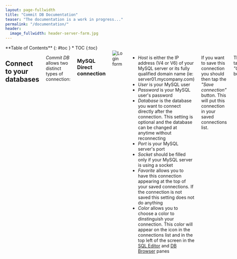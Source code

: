 ```yaml
---
layout: page-fullwidth
title: "Commit DB Documentation"
teaser: "The documentation is a work in progress..."
permalink: "/documentation/"
header:
  image_fullwidth: header-server-farm.jpg
---
```

<div class="row">
<div class="medium-4 medium-push-8 columns" markdown="1">
<div class="panel radius" markdown="1">
**Table of Contents**
{: #toc }
*  TOC
{:toc}
</div>
</div><!-- /.medium-4.columns -->



<div class="medium-8 medium-pull-4 columns" markdown="1">
<!-- {% include _improve_content.html %} -->

## Connect to your databases 

*Commit DB* allows two distinct types of connection:

### MySQL Direct connection
<!-- The [page/post format]({{ site.url }}/design/page/) has no sidebar by default, its content is centered and beneath the content the visitor gets some metadata like categories, tags, date and author if provided via data in front matter of the post.

use in front matter via: `layout: page`
 -->

<img class="t20" src="{{ site.urlimg }}docs/login-form-simple.png" alt="Login form">

- *Host* is either the IP address (V4 or V6) of your MySQL server or its fully qualified domain name (ie: server01.mycompany.com)
- *User* is your MySQL user
- *Password* is your MySQL user's password
- *Database* is the database you want to connect directly after the connection. This setting is optional and the database can be changed at anytime without reconnecting
- *Port* is your MySQL server's port
- *Socket* should be filled only if your MySQL server is using a socket
- *Favorite* allows you to have this connection appearing at the top of your saved connections. If the connection is not saved this setting does not do anything
- *Color* allows you to choose a color to dinstinguish your connection. This color will appear on the icon in the connections list and in the top left of the screen in the [SQL Editor](#sql-editor) and [DB Browser](#db-browser-tab) panes

If you want to save this connection you should then tap the *"Save connection"* button. This will put this connection in your saved connections list.

Then just tap the *"Connect"* button.


### MySQL Connection through a SSH tunnel

- *Host* should be 127.0.0.1
- *Ssh Host* is the IP address or FQDN of the SSH server you're trying to connect through
- *Ssh User* is the username of the SSH server you're trying to connect through
- *Ssh Password* is the password of the SSH user
- *Ssh Port* is the port of the SSH server

All other settings and interactions are the same as in a direct connection scenario.


### Saved connections

Typing connection information on a handled device is tiresome. To ensure that you do it the least possible amount of time, we included a *Saved Connections* feature.

#### Creating a new saved connection

Each time you tap the *"Save Connection"* button the currently defined connection is saved in the list with a label in the form of:

    mysql_user@mysql_host/mysql_database

If your connection uses a SSH tunnel, its description will be prepended by "(SSH) ":

    (SSH) mysql_user@mysql_host/mysql_database

The list of saved connections is accessible from the *"Servers"* button at the top left of the screen (or by putting your device in landscape)

<img class="t10 b20" src="{{ site.urlimg }}docs/saved-connections.png" alt="Saved connections dialog">

#### Deleting an existing saved connection

To delete an existing saved connection, just swipe right on it in the list and confirm by tapping the *"Delete"* button.

<img class="t10 b20" src="{{ site.urlimg }}docs/delete-connection.png" alt="Deleting saved connection">

#### Clearing the connection form

To clear the connection form of all its current values, tap the *"Quick Connect"* entry in the *"Saved Connections"* list.

### Disconnect your current session

When you have an active connection, this connection will be materialized by a green line in the connections list. You can disconnect the connection by tapping it in the list.

You can also disconnect your current connection by tapping the current connection button and then selecting the *"Disconnect current connection"*.

<img class="t10 b20" src="{{ site.urlimg }}docs/current-connection-dialog.png" alt="Current connection dialog">

## Settings

### Security settings

#### Use "Touch ID"

This setting will allow you to protect the access of the app with a touch ID prompt. Of course, this feature will only works if Touch ID is already activated and configured on your device.

<img class="t10 b15" src="{{ site.urlimg }}docs/touch-id-prompt.png" alt="Touch ID prompt">

If the authentification fail, you will have to either wait for the app to become inactive or to kill it with the task manager to try again.

### Performance settings

#### Retrieve full dataset

If this setting is turned to "ON" the app will fetch all the rows of any query it executes. The default behaviour is to only fetch the number of rows specified in the *"Rows in Dataset"* setting.

{% include alert warning='Turning this setting on may severely affect performances' %} 

#### Rows in Dataset

It's the number of rows that are retrieved by the app by default. No effect if the *"Retrive full dataset"* setting is set to "ON".


## SQL Editor


### Database selector

The database selector let's you choose the database you're working on. Just roll your finger on the list to change the current database.

<img class="t10 b15" src="{{ site.urlimg }}docs/db-selector.png" alt="Database selector">


<a name="db-object-browser-1"></a>

### Db objects browser


The *"Db objects browser"* let you view the names of the following objects present in your database:
- Tables
- Views
- Fields
- Indexes
- Constraints

<img class="t10 b15" src="{{ site.urlimg }}docs/db-objects-browser.png" alt="DB objects browser">

You can filter the objects presented by searching their name with the help of the *"search"* field at the top.

Tapping on an object of the list will insert its name in the code editor at the current insertion point. This is intended to speed up the typing of your queries in the editor.


### Code editor

The *"Code Editor"* let's you type and execute your queries. To start typing, just tap the "Tap to enter query" message. 

You can have as many queries as you like in the editor at the same time. You don't need to end them by a semi-column (";") to separate your different queries. You only need to have at least one blank line between them.

Once your query has been executed, your results will be displayed in a table view just beneath the code editor. You can swipe up/down and left/right on the table view to scroll the results.

If you have not modified the *"Retrieve full dataset"* setting you may have only a subset of the full resultset in the table view. If you want to see the full resultset you have to use the *"Show all results"* button.

You can sort the resulset by tapping the column name. On first tap, the dataset is sorted in an ascending order. On the second tap, the dataset is sorted in a descending order.


### Actions

#### Start transaction

<img class="t10 b15" src="{{ site.urlimg }}docs/start-transaction.png" alt="Start transaction">

By tapping the *"Start transaction"* button &nbsp;&nbsp;<img src="{{ site.urlimg }}docs/start-transaction-button.png" alt="Start transaction button">&nbsp;&nbsp;  you will be offered the choice of the type of transaction you wish to start. Once you have selected a type of transaction, the *"Start transaction"* button will be replaced by a *"Commit"* &nbsp;&nbsp;<img src="{{ site.urlimg }}docs/commit-button.png" alt="Start transaction button">&nbsp;&nbsp; and a *"Rollback"* &nbsp;&nbsp;<img src="{{ site.urlimg }}docs/rollback-button.png" alt="Start transaction button">&nbsp;&nbsp; buttons.

#### Import code

The *"Import code"* button &nbsp;&nbsp;<img src="{{ site.urlimg }}docs/import-code-button.png" alt="Import code button">&nbsp;&nbsp; will let you import a text file from any storage provider app installed on your device (iCloud, Dropbox, OneDrive, Google Drive ... etc.). 

#### Export file

The *"Export file"* button &nbsp;&nbsp;<img src="{{ site.urlimg }}docs/export-file-button.png" alt="Export file button">&nbsp;&nbsp; will let you choose between three different actions:

<img src="{{ site.urlimg }}docs/export-dialog.png" alt="Export file dialog">

- *"Dataset"* : to export a CSV or JSON file of the current resultset present in the table view
- *"Export SQL script"* : to export the queries present in the code editor to any storage provider (iCloud, Dropbox, OneDrive, Google Drive ... etc.) present on your device
- *"Share SQL script"* : to open the iOS standard share sheet to share the queries present in the code editor

#### Clear code editor

The *"Clear editor"* button &nbsp;&nbsp;<img src="{{ site.urlimg }}docs/clear-editor-button.png" alt="Clear editor button">&nbsp;&nbsp; will remove all the queries currently in the code editor.

#### Hide / show DB objects

The *"Hide DB objects"* button &nbsp;&nbsp;<img src="{{ site.urlimg }}docs/hide-db-objects-button.png" alt="Hide DB objects button">&nbsp;&nbsp; will hide the DB objects browser from view. The *"Show DB objects"* button &nbsp;&nbsp;<img src="{{ site.urlimg }}docs/show-db-objects-button.png" alt="Show DB objects button">&nbsp;&nbsp; will restore it into view. 


#### Hide results

The *"Hide results"* button &nbsp;&nbsp;<img src="{{ site.urlimg }}docs/hide-results-button.png" alt="Hide results button">&nbsp;&nbsp; will hide the current resultset to leave a maximum of screen space to the code editor.


#### Show all results

The *"Show all results"* button &nbsp;&nbsp;<img src="{{ site.urlimg }}docs/show-all-results-button.png" alt="Show all results button">&nbsp;&nbsp; will transition you to a paginated view of all the rows in your current resultset.

#### Run query

The *"Run query"* button &nbsp;&nbsp;<img src="{{ site.urlimg }}docs/run-query-button.png" alt="Run query button">&nbsp;&nbsp; will execute the currently selected query.

### Keyboard shortcuts

- ⌘ + R : run the current query
- ⌘ + N : clear the code editor
- ⌘ + G : show full resultset
- ⇧ + ⌘ + N : start a new transaction

## DB Browser tab

The *"DB Browser"* let you see and inspect all the objects in your database.


### DB Objects browser ###


<img src="{{ site.urlimg }}docs/db-objects-browser-2.png" alt="DB Objects browser">

The *"DB Objects browser"* works mostly like the [SQL editor](#db-object-browser-1) one's. But you can here choose the typez of objects you're interrested in inspecting:

- *"Ta"* : Tables
- *"V"* : Views
- *"R"* : Routines (functions and stored procedures)
- *"Tr"* : Triggers
- *"I"* : Indexes and constraints

Selecting one of the item in the list will load its information in the data grid.


### Data Grid

<img src="{{ site.urlimg }}docs/data-grid.png" alt="Data grid">

The data grid has the following subtabs :

- *"Columns"* : let you see the columns of a table / view, the parameters of a routine, the event on which occurs a trigger or the columns of an index / constraint
- *"Indexes"* : list the indexes of a table
- *"Constraints"* : list the constraints of a table
- *"Triggers"* : list the triggers of a table
- *"Data"* : show the data of a table / view, just as a *"select * from table_name"* would
- *"Grants"* : show the grants of a table
- *"Stats"* : show the stats of a table
- *"Script"* : show thez creation script of any object

### Edit Mode

Turning the *"Edit Mode"* ON will allow you to drop objects or to modify data from tables.

To drop a linked object, you just have to tap its line in the data view. A dialog will ask you confirmation before proceding.

To delete a line of data, you have to tap the line number on the left of the to get the confirmation dialog. If you tap a data cell, you will be taken to a detail view of the cell where you can change its value (only if *"Edit Mode"* is ON).

### Actions

#### Refresh data

Tapping the *"Refresh"* button &nbsp;&nbsp;<img src="{{ site.urlimg }}docs/refresh-button.png" alt="Run query button">&nbsp;&nbsp; will refresh the current pane of the data view.

#### Export data

The *"Export"* button &nbsp;&nbsp;<img src="{{ site.urlimg }}docs/export-file-button.png" alt="Export button">&nbsp;&nbsp; will let you export a CSV or JSON file of the current pane of the data view.

#### Hide / show DB objects

The *"Hide DB objects"* button &nbsp;&nbsp;<img src="{{ site.urlimg }}docs/hide-db-objects-button.png" alt="Hide DB objects button">&nbsp;&nbsp; will hide the DB objects browser from view. The *"Show DB objects"* button &nbsp;&nbsp;<img src="{{ site.urlimg }}docs/show-db-objects-button.png" alt="Show DB objects button">&nbsp;&nbsp; will restore it into view. 


## Data row details

You can get a detailed view of all the fields in a data row by tapping it's line number while you're in *read-only* mode.

You will then see a scrollable page with one field per line.

<img class="t10 b15" src="{{ site.urlimg }}docs/data-row-details.png" alt="Data row details">




<!-- {% include _improve_content.html %} -->

</div><!-- /.medium-8.columns -->
</div><!-- /.row -->


